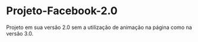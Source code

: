 # Projeto-Facebook-2.0

Projeto em sua versão 2.0 sem a utilização de animação na página como na versão 3.0.
